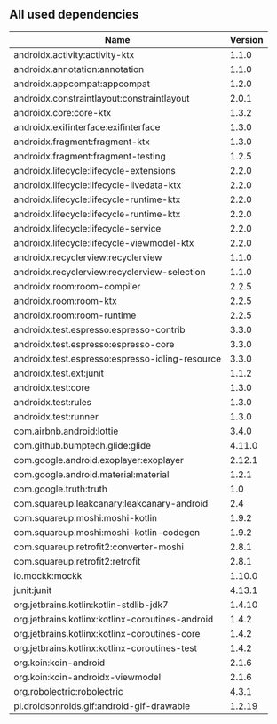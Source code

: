 ## All used dependencies
| Name      | Version   |
| --------- | --------  |
| androidx.activity:activity-ktx | 1.1.0 |
| androidx.annotation:annotation | 1.1.0 |
| androidx.appcompat:appcompat | 1.2.0 |
| androidx.constraintlayout:constraintlayout | 2.0.1 |
| androidx.core:core-ktx | 1.3.2 |
| androidx.exifinterface:exifinterface | 1.3.0 |
| androidx.fragment:fragment-ktx | 1.3.0 |
| androidx.fragment:fragment-testing | 1.2.5 |
| androidx.lifecycle:lifecycle-extensions | 2.2.0 |
| androidx.lifecycle:lifecycle-livedata-ktx | 2.2.0 |
| androidx.lifecycle:lifecycle-runtime-ktx | 2.2.0 |
| androidx.lifecycle:lifecycle-runtime-ktx| 2.2.0 |
| androidx.lifecycle:lifecycle-service| 2.2.0 |
| androidx.lifecycle:lifecycle-viewmodel-ktx| 2.2.0 |
| androidx.recyclerview:recyclerview | 1.1.0 |
| androidx.recyclerview:recyclerview-selection | 1.1.0 |
| androidx.room:room-compiler | 2.2.5 |
| androidx.room:room-ktx | 2.2.5 |
| androidx.room:room-runtime | 2.2.5 |
| androidx.test.espresso:espresso-contrib | 3.3.0 |
| androidx.test.espresso:espresso-core | 3.3.0 |
| androidx.test.espresso:espresso-idling-resource  | 3.3.0 |
| androidx.test.ext:junit | 1.1.2 |
| androidx.test:core | 1.3.0 |
| androidx.test:rules| 1.3.0 |
| androidx.test:runner | 1.3.0 |
| com.airbnb.android:lottie | 3.4.0 |
| com.github.bumptech.glide:glide | 4.11.0 |
| com.google.android.exoplayer:exoplayer | 2.12.1 |
| com.google.android.material:material | 1.2.1 |
| com.google.truth:truth | 1.0 |
| com.squareup.leakcanary:leakcanary-android | 2.4 |
| com.squareup.moshi:moshi-kotlin | 1.9.2 |
| com.squareup.moshi:moshi-kotlin-codegen | 1.9.2|
| com.squareup.retrofit2:converter-moshi| 2.8.1 |
| com.squareup.retrofit2:retrofit | 2.8.1 |
| io.mockk:mockk | 1.10.0 |
| junit:junit | 4.13.1 |
| org.jetbrains.kotlin:kotlin-stdlib-jdk7| 1.4.10 |
| org.jetbrains.kotlinx:kotlinx-coroutines-android | 1.4.2 |
| org.jetbrains.kotlinx:kotlinx-coroutines-core | 1.4.2 |
| org.jetbrains.kotlinx:kotlinx-coroutines-test | 1.4.2 |
| org.koin:koin-android | 2.1.6 |
| org.koin:koin-androidx-viewmodel | 2.1.6 |
| org.robolectric:robolectric | 4.3.1 |
| pl.droidsonroids.gif:android-gif-drawable | 1.2.19 |

